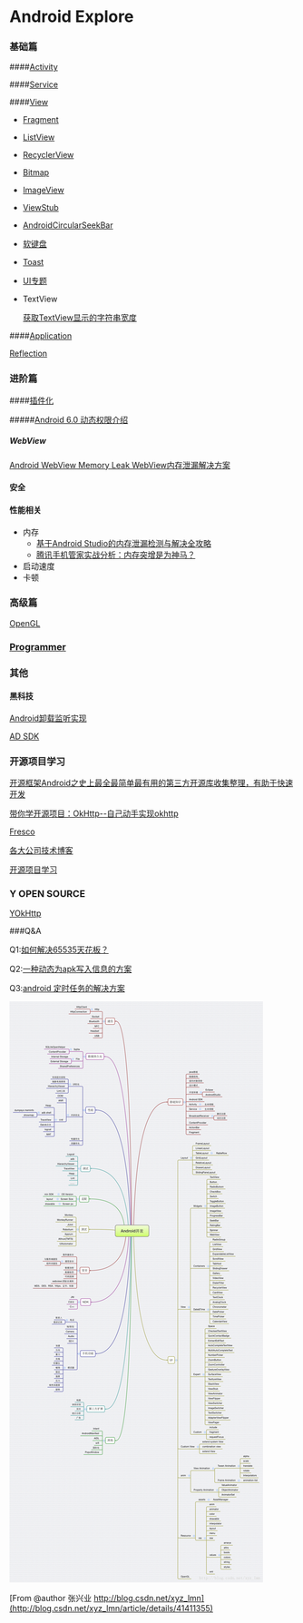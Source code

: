 # Android Explore

### 基础篇

####[Activity](./android_activity.md)

####[Service](./android_service.md)

####[View](./android_view.md)

* [Fragment](./android_fragment.md)

* [ListView](./android_listview.md)

* [RecyclerView](http://antonioleiva.com/recyclerview-listener/)

* [Bitmap](./android_view_bitmap.md)

* [ImageView](./android_view_imageview.md)

* [ViewStub](./android_viewstub.md)

* [AndroidCircularSeekBar](https://github.com/RaghavSood/AndroidCircularSeekBar)

* [软键盘](./android_keyboard.md)

* [Toast](./android_toast.md)

* [UI专题](http://dev.10086.cn/cmdn/bbs/viewthread.php?tid=18736&page=1#pid89255)

* TextView

  [获取TextView显示的字符串宽度](http://2kpurple.github.io/2014/11/02/get-text-view-text-width/)

####[Application](./android_application.md)

[Reflection](./android_2_reflection.md)

### 进阶篇

####[插件化](./android_pulgin.md)

#####[Android 6.0 动态权限介绍](./android_systempermissions.md)

##### WebView
[Android WebView Memory Leak WebView内存泄漏解决方案](http://my.oschina.net/zhibuji/blog/100580)

#### 安全

#### 性能相关
* 内存
  * [基于Android Studio的内存泄漏检测与解决全攻略](http://wetest.qq.com/lab/view/?id=99)
  * [腾讯手机管家实战分析：内存突增是为神马？](http://bugly.qq.com/bbs/forum.php?mod=viewthread&tid=30&highlight=%E5%86%85%E5%AD%98%E7%AA%81%E5%A2%9E)
* 启动速度
* 卡顿



### 高级篇

[OpenGL](./android_3_opengl.md)

### [Programmer](./programmer.md)



### 其他

#### 黑科技
[Android卸载监听实现](http://www.jianshu.com/p/189e319a5c45)

[AD SDK](./android_4_ad_sdk.md)

### 开源项目学习
[开源框架Android之史上最全最简单最有用的第三方开源库收集整理，有助于快速开发](http://www.tuicool.com/articles/jyA3MrU/)

[带你学开源项目：OkHttp--自己动手实现okhttp](https://wingjay.com/2016/07/21/%E5%B8%A6%E4%BD%A0%E5%AD%A6%E5%BC%80%E6%BA%90%E9%A1%B9%E7%9B%AE%EF%BC%9AOkHttp-%E8%87%AA%E5%B7%B1%E5%8A%A8%E6%89%8B%E5%AE%9E%E7%8E%B0okhttp/?hmsr=toutiao.io&utm_medium=toutiao.io&utm_source=toutiao.io)

[Fresco](./android_opensource_fresco.md)

[各大公司技术博客](http://asteam.cc/index.php/archives/10/?hmsr=toutiao.io&utm_medium=toutiao.io&utm_source=toutiao.io)

[开源项目学习](./android_source_study.md)

### Y OPEN SOURCE

[YOkHttp](./y_open_source/y_ok_http.md)

###Q&A

Q1:[如何解决65535天花板？](./android_q1.md)

Q2:[一种动态为apk写入信息的方案](http://pingguohe.net/2016/03/21/Dynimac-write-infomation-into-apk.html?hmsr=toutiao.io&utm_medium=toutiao.io&utm_source=toutiao.io)

Q3:[android 定时任务的解决方案](./android_alarm.md)


![Android Map](./res/android_map.png)

[From @author 张兴业 http://blog.csdn.net/xyz_lmn](http://blog.csdn.net/xyz_lmn/article/details/41411355)

